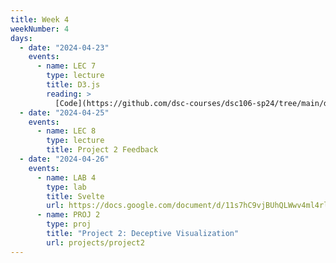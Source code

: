 ```yaml
---
title: Week 4
weekNumber: 4
days:
  - date: "2024-04-23"
    events:
      - name: LEC 7
        type: lecture
        title: D3.js
        reading: >
          [Code](https://github.com/dsc-courses/dsc106-sp24/tree/main/d3-lecture)
  - date: "2024-04-25"
    events:
      - name: LEC 8
        type: lecture
        title: Project 2 Feedback
  - date: "2024-04-26"
    events:
      - name: LAB 4
        type: lab
        title: Svelte
        url: https://docs.google.com/document/d/11s7hC9vjBUhQLWwv4ml4rl5PGH09Q-vPCbzf0nVYzPA/edit?usp=sharing
      - name: PROJ 2
        type: proj
        title: "Project 2: Deceptive Visualization"
        url: projects/project2
---
```

